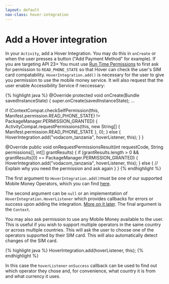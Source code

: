 ```yaml
---
layout: default
nav-class: hover-integration
---
```


# Add a Hover integration

In your `Activity`, add a Hover Integration. You may do this in `onCreate` or when the user presses a button ("Add Payment Method" for example). If you are targeting API 23+ You must use [Run Time Permissions](https://developer.android.com/training/permissions/requesting.html) to first ask for permission to `READ_PHONE_STATE` so that Hover can check the user's SIM card compatability. `HoverIntegration.add()` is necessary for the user to give you permission to use the mobile money service. It will also request that the user enable Accessibility Service if neccessary:

{% highlight java %}
@Override
protected void onCreate(Bundle savedInstanceState) {
  super.onCreate(savedInstanceState);
  ...
  
  if (ContextCompat.checkSelfPermission(this, Manifest.permission.READ_PHONE_STATE) != PackageManager.PERMISSION_GRANTED) {
    ActivityCompat.requestPermissions(this, new String[] { Manifest.permission.READ_PHONE_STATE }, 0);
  } else {
    HoverIntegration.add("vodacom_tanzania", hoverListener, this);
  }
}

@Override
public void onRequestPermissionsResult(int requestCode, String permissions[], int[] grantResults) {
  if (grantResults.length > 0 && grantResults[0] == PackageManager.PERMISSION_GRANTED) {
        HoverIntegration.add("vodacom_tanzania", hoverListener, this);
  } else {
        // Explain why you need the permission and ask again
      }
}
{% endhighlight %}

The first argument to `HoverIntegration.add()`must be one of our supported Mobile Money Operators, which you can find [here](https://www.usehover.com/countries/).

The second argument can be `null` or an implementation of `HoverIntegration.HoverListener` which provides callbacks for errors or success upon adding the integration. [More on it later](http://docs.usehover.com/#hoverintegrationhoverlistener-interface). The final argument is the `Context`.

You may also ask permission to use any Mobile Money available to the user. This is useful if you wish to support multiple operators in the same country or across multiple countries. This will ask the user to choose one of the operators supported by their SIM card. This will also automatically detect changes of the SIM card.

{% highlight java %}
HoverIntegration.add(hoverListener, this);
{% endhighlight %}

In this case the `hoverListener` `onSuccess` callback can be used to find out which operator they chose and, for convenience, what country it is from and what currency it uses.
